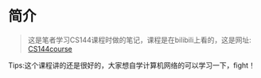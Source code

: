 # 简介
> 这是笔者学习CS144课程时做的笔记，课程是在bilibili上看的，这是网址:
> [CS144course](https://www.bilibili.com/video/BV137411Z7LR?spm_id_from=444.41.top_right_bar_window_view_later.content.click)

Tips:这个课程讲的还是很好的，大家想自学计算机网络的可以学习一下，fight！